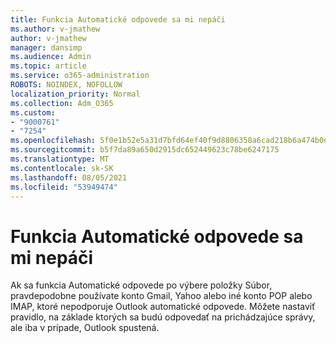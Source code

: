 ```yaml
---
title: Funkcia Automatické odpovede sa mi nepáči
ms.author: v-jmathew
author: v-jmathew
manager: dansimp
ms.audience: Admin
ms.topic: article
ms.service: o365-administration
ROBOTS: NOINDEX, NOFOLLOW
localization_priority: Normal
ms.collection: Adm_O365
ms.custom:
- "9000761"
- "7254"
ms.openlocfilehash: 5f0e1b52e5a31d7bfd64ef40f9d8806358a6cad218b6a474b0d0e38aa051ac72
ms.sourcegitcommit: b5f7da89a650d2915dc652449623c78be6247175
ms.translationtype: MT
ms.contentlocale: sk-SK
ms.lasthandoff: 08/05/2021
ms.locfileid: "53949474"
---
```

# <a name="i-dont-see-automatic-replies"></a>Funkcia Automatické odpovede sa mi nepáči

Ak sa funkcia Automatické odpovede po výbere položky Súbor, pravdepodobne používate konto Gmail, Yahoo alebo iné konto POP alebo IMAP, ktoré nepodporuje Outlook automatické odpovede. Môžete nastaviť pravidlo, na základe ktorých sa budú odpovedať na prichádzajúce správy, ale iba v prípade, Outlook spustená.
